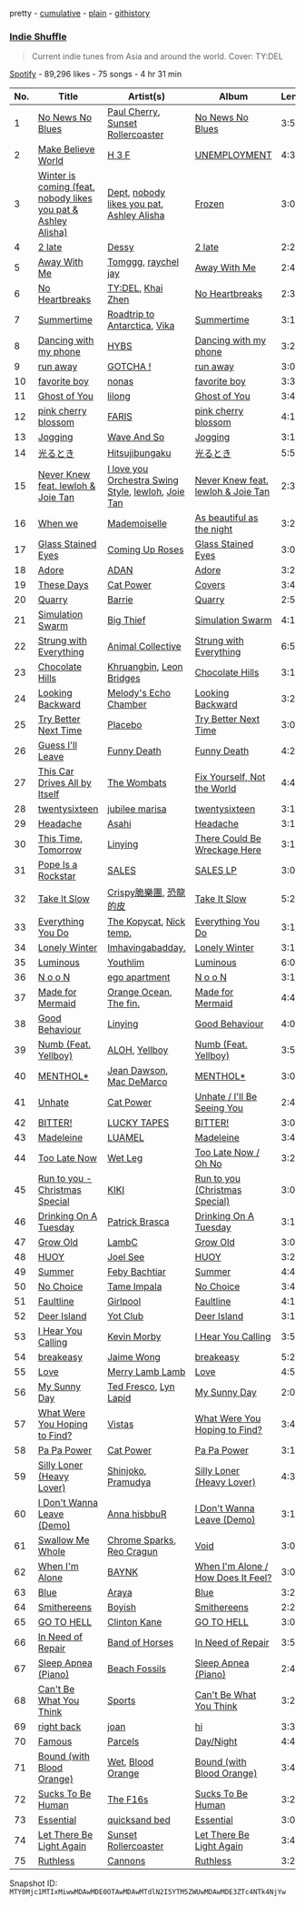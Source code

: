 pretty - [cumulative](/playlists/cumulative/37i9dQZF1DWVbu3wLXA48X.md) - [plain](/playlists/plain/37i9dQZF1DWVbu3wLXA48X) - [githistory](https://github.githistory.xyz/mackorone/spotify-playlist-archive/blob/main/playlists/plain/37i9dQZF1DWVbu3wLXA48X)

### [Indie Shuffle](https://open.spotify.com/playlist/37i9dQZF1DWVbu3wLXA48X)

> Current indie tunes from Asia and around the world\. Cover: TY:DEL

[Spotify](https://open.spotify.com/user/spotify) - 89,296 likes - 75 songs - 4 hr 31 min

| No. | Title | Artist(s) | Album | Length |
|---|---|---|---|---|
| 1 | [No News No Blues](https://open.spotify.com/track/0tWIcCN7lrOuJEZvAPSLab) | [Paul Cherry](https://open.spotify.com/artist/1xbu7UyVdZxwIiNfLcUKqn), [Sunset Rollercoaster](https://open.spotify.com/artist/7BqRcZsHYYQeqMAOp7e532) | [No News No Blues](https://open.spotify.com/album/22uQR9KIe0uvZSDjrt349J) | 3:53 |
| 2 | [Make Believe World](https://open.spotify.com/track/5N0kYumajfrczRSevdTZxG) | [H 3 F](https://open.spotify.com/artist/6jIK3obS1fJqb3Vu74AYX3) | [UNEMPLOYMENT](https://open.spotify.com/album/2UUNfzDK1uwoBcOg9vVjel) | 4:30 |
| 3 | [Winter is coming \(feat\. nobody likes you pat & Ashley Alisha\)](https://open.spotify.com/track/0KeoJV1wnDWzWzmG1ra2a5) | [Dept](https://open.spotify.com/artist/48JtfAggQQpfUXQNxkGm5U), [nobody likes you pat](https://open.spotify.com/artist/7pxMZWBZWMMRH3USeGtu1I), [Ashley Alisha](https://open.spotify.com/artist/63P6hjn73jNbnEFT0gKWKk) | [Frozen](https://open.spotify.com/album/2I5iN7GsalNRg4VeLVItc2) | 3:06 |
| 4 | [2 late](https://open.spotify.com/track/0UbJlumqvzFPZJjEvDlXc3) | [Dessy](https://open.spotify.com/artist/1GSKqQSEbAGUjWXceR0VTy) | [2 late](https://open.spotify.com/album/2nHdxmdxwHvL17UzryM7fl) | 2:29 |
| 5 | [Away With Me](https://open.spotify.com/track/5N0KyNZkYbA3wCgs09cVMm) | [Tomggg](https://open.spotify.com/artist/4IB2TdHMteDOTMAA1UbbcE), [raychel jay](https://open.spotify.com/artist/7zjhhasa5SAMXbDcbmhkoj) | [Away With Me](https://open.spotify.com/album/4IWjUSyoKFPiFgEPyFDmNi) | 2:41 |
| 6 | [No Heartbreaks](https://open.spotify.com/track/5TLj0QzjflQoywGR7Sa5zS) | [TY:DEL](https://open.spotify.com/artist/2hPhnwoTrcoFeuP9pwdClH), [Khai Zhen](https://open.spotify.com/artist/3GldAoLXb21txq84tbuuuz) | [No Heartbreaks](https://open.spotify.com/album/6QzGa63zg83NsFzqZGznBz) | 2:33 |
| 7 | [Summertime](https://open.spotify.com/track/4NpEJp3Iw0Wk0lsPYQZeEF) | [Roadtrip to Antarctica](https://open.spotify.com/artist/6Wr42eApWX8mSqh75AIFDg), [Vika](https://open.spotify.com/artist/7Ko8bgi21Nb49kQWUyI8Qz) | [Summertime](https://open.spotify.com/album/05UGuju67c2WSdq4WghOZy) | 3:15 |
| 8 | [Dancing with my phone](https://open.spotify.com/track/4Zh9zZmEBoDLTKQRjXwict) | [HYBS](https://open.spotify.com/artist/4mr4X9nJC8DPlNukWbgAaI) | [Dancing with my phone](https://open.spotify.com/album/3IHG7xkPLLgsm1hSeMlxLH) | 3:23 |
| 9 | [run away](https://open.spotify.com/track/0HWEriyFnKofjQDYNQwiBo) | [GOTCHA !](https://open.spotify.com/artist/4EF3hQH5Jao0sf0ZpgRb9u) | [run away](https://open.spotify.com/album/38vueCDuspel1zTJFGT20w) | 3:01 |
| 10 | [favorite boy](https://open.spotify.com/track/0lTZgDcJMz6rbQVoeFxLa2) | [nonas](https://open.spotify.com/artist/4sFiaUdDNFg0DhJjN6riEB) | [favorite boy](https://open.spotify.com/album/0HEMAuxYl0G7AR5e97rcuW) | 3:31 |
| 11 | [Ghost of You](https://open.spotify.com/track/3xXJoQsT3wH9dSPg0y2Md1) | [lilong](https://open.spotify.com/artist/4UZPdE9dtMICvMOO8vb492) | [Ghost of You](https://open.spotify.com/album/1m6tY0dv3DgARjYlq8ksmi) | 3:42 |
| 12 | [pink cherry blossom](https://open.spotify.com/track/5ZlDaQqscrfIE9Aog1MFfL) | [FARIS](https://open.spotify.com/artist/4VnQPCXcDCyg6wp2hOhRFT) | [pink cherry blossom](https://open.spotify.com/album/3OUao0xdyFvS77KPzM19U1) | 4:15 |
| 13 | [Jogging](https://open.spotify.com/track/0mOWr9wYa3oyJ8qodnXJlI) | [Wave And So](https://open.spotify.com/artist/7tGqjrytCoVKlwyqkkFE4f) | [Jogging](https://open.spotify.com/album/4TmNZlqZx7hv2uvneacAI4) | 3:16 |
| 14 | [光るとき](https://open.spotify.com/track/1MKAHjp9mxM80u8K3rROKf) | [Hitsujibungaku](https://open.spotify.com/artist/6S8w5rLsEwjN21jQeRES0n) | [光るとき](https://open.spotify.com/album/0xGnJth0EnzU8kupgRPZop) | 5:51 |
| 15 | [Never Knew feat\. lewloh & Joie Tan](https://open.spotify.com/track/5rlWvz401LdGFhSBtsZbHj) | [I love you Orchestra Swing Style](https://open.spotify.com/artist/03Avx5uX73mr7MtZZzkzls), [lewloh](https://open.spotify.com/artist/31TM5zBknJ7ZInbxnR0rlX), [Joie Tan](https://open.spotify.com/artist/1kjkddXmDG9vdt7P8lwYUd) | [Never Knew feat\. lewloh & Joie Tan](https://open.spotify.com/album/6gnsa07ZlU8pscDpf8jJ0Y) | 2:30 |
| 16 | [When we](https://open.spotify.com/track/5YBU3nnLZ51qJgBunwu4b6) | [Mademoiselle](https://open.spotify.com/artist/5ehbiyqYPwIDaUY4AxrhVq) | [As beautiful as the night](https://open.spotify.com/album/5Yi13McmVSfhAGMN7EKPlL) | 3:21 |
| 17 | [Glass Stained Eyes](https://open.spotify.com/track/5PTCcUbUgmRVRKQLuJS4G2) | [Coming Up Roses](https://open.spotify.com/artist/6pfmrPAgSkSRCZXAkbkGyb) | [Glass Stained Eyes](https://open.spotify.com/album/5G30IZQVh5eYJS5KrjwyHH) | 3:07 |
| 18 | [Adore](https://open.spotify.com/track/1UG5pjg6clVysGxfIBWv3j) | [ADAN](https://open.spotify.com/artist/4rxLMDd6rbhxiZsyLrdAee) | [Adore](https://open.spotify.com/album/2eNPFt4uvMJRgWwYAMrlY5) | 3:20 |
| 19 | [These Days](https://open.spotify.com/track/3LWZZ5vzhOSMN6u9pgO6Eu) | [Cat Power](https://open.spotify.com/artist/6G7OerKc3eBO9sVkRNopFC) | [Covers](https://open.spotify.com/album/58z5GjZRjt6XIz5GOS0PJh) | 3:44 |
| 20 | [Quarry](https://open.spotify.com/track/0G9v9DMNKxWk8w25CWLilK) | [Barrie](https://open.spotify.com/artist/1pHO6SCEw9tuRx0IVMFL0g) | [Quarry](https://open.spotify.com/album/2Z48McZfltPdZbp4dASRdp) | 2:52 |
| 21 | [Simulation Swarm](https://open.spotify.com/track/0kVBi81VO9ewtpOlSvRLOV) | [Big Thief](https://open.spotify.com/artist/5QdyldG4Fl4TPiOIeMNpBZ) | [Simulation Swarm](https://open.spotify.com/album/7sI35CBhFIbUwNYeiKxcO2) | 4:12 |
| 22 | [Strung with Everything](https://open.spotify.com/track/1gxGhxwbvpD2Gi1hcifrNh) | [Animal Collective](https://open.spotify.com/artist/4kwxTgCKMipBKhSnEstNKj) | [Strung with Everything](https://open.spotify.com/album/1VvUUN9Z8IDjXfXaqcmlGv) | 6:56 |
| 23 | [Chocolate Hills](https://open.spotify.com/track/1No3OKWvdgtctLvSKQcREg) | [Khruangbin](https://open.spotify.com/artist/2mVVjNmdjXZZDvhgQWiakk), [Leon Bridges](https://open.spotify.com/artist/3qnGvpP8Yth1AqSBMqON5x) | [Chocolate Hills](https://open.spotify.com/album/5PwD9RssnZnPRgDuP3s5hY) | 3:10 |
| 24 | [Looking Backward](https://open.spotify.com/track/3fdocuLx6MshLRTtXSWvqr) | [Melody's Echo Chamber](https://open.spotify.com/artist/1S0vL284jxZYKtZQ2jsQ2X) | [Looking Backward](https://open.spotify.com/album/0EfmslMYF1WjVprELXpQvx) | 3:21 |
| 25 | [Try Better Next Time](https://open.spotify.com/track/5HzYHDdYKsxhGZEkZLiFl0) | [Placebo](https://open.spotify.com/artist/6RZUqkomCmb8zCRqc9eznB) | [Try Better Next Time](https://open.spotify.com/album/6RLEWVuwEEdYfCj54wnxWV) | 3:07 |
| 26 | [Guess I'll Leave](https://open.spotify.com/track/49bCaCAiNNtJUgkfUjKKOt) | [Funny Death](https://open.spotify.com/artist/0eNACJMzyrU7OO31POSvIV) | [Funny Death](https://open.spotify.com/album/3Z7tXmTbhWS7JrPMqFcVT6) | 4:26 |
| 27 | [This Car Drives All by Itself](https://open.spotify.com/track/3kgUL6z42w6qC6Tp5FrZrU) | [The Wombats](https://open.spotify.com/artist/0Ya43ZKWHTKkAbkoJJkwIB) | [Fix Yourself, Not the World](https://open.spotify.com/album/3J9a9IUBPJL3WhkC86mCw1) | 4:45 |
| 28 | [twentysixteen](https://open.spotify.com/track/5GJUSu9bxSzYBSZmHwPJNT) | [jubilee marisa](https://open.spotify.com/artist/3JBkqdMx65CIglkijIKn4f) | [twentysixteen](https://open.spotify.com/album/65GS48Ev0uQk6QNmCE5sbG) | 3:19 |
| 29 | [Headache](https://open.spotify.com/track/02tlmMFNIOIu07eEZymNsN) | [Asahi](https://open.spotify.com/artist/05pDmDKsBRuMprwAqAgxXw) | [Headache](https://open.spotify.com/album/7rMboYblSqzm1t5n3mrRFf) | 3:13 |
| 30 | [This Time, Tomorrow](https://open.spotify.com/track/6WGHsdKXiE3SFtG1JTNg7j) | [Linying](https://open.spotify.com/artist/5IIP34JBy1d8kBYlAGnRaW) | [There Could Be Wreckage Here](https://open.spotify.com/album/716XHpW50tOOkELJmjS8Df) | 3:10 |
| 31 | [Pope Is a Rockstar](https://open.spotify.com/track/0So2sgVa8aJiARPl2P29u2) | [SALES](https://open.spotify.com/artist/6vVztIuqdDHvYWxOEXCzjN) | [SALES LP](https://open.spotify.com/album/7ywSMs3G2OWOGVKMqc7KsE) | 3:07 |
| 32 | [Take It Slow](https://open.spotify.com/track/6DffoPe45lbiNxdCkfoFYd) | [Crispy脆樂團](https://open.spotify.com/artist/5AO5nzx14PfLNfVgYVd0rw), [恐龍的皮](https://open.spotify.com/artist/6zp0iXMIvLZ7oVeTk0Nt0J) | [Take It Slow](https://open.spotify.com/album/4OX3swXsgAIbZ5xep0nhqc) | 5:26 |
| 33 | [Everything You Do](https://open.spotify.com/track/4vy6Lc1ko2F0CF4Elc2dMj) | [The Kopycat](https://open.spotify.com/artist/7y4M1no7kXEEsCeIAZkeuR), [Nick temp.](https://open.spotify.com/artist/1NXenNaio8ydGsJz9bHZxB) | [Everything You Do](https://open.spotify.com/album/6LfR1BcfmDBr6KTaSx02qT) | 3:17 |
| 34 | [Lonely Winter](https://open.spotify.com/track/7c8rXgRsYlpV2EJUwCNTFG) | [Imhavingabadday.](https://open.spotify.com/artist/4ACnqbQTbfsHBV5XPVFjdM) | [Lonely Winter](https://open.spotify.com/album/2a0n42rbPAz0JgQqoLUnpc) | 3:12 |
| 35 | [Luminous](https://open.spotify.com/track/0HIqiZlMuJm7fV4CyxaQF2) | [Youthlim](https://open.spotify.com/artist/0rHYAz4lrtdEHOXNZA7XzC) | [Luminous](https://open.spotify.com/album/001WORXD9jU5p2yIcfzHfd) | 6:08 |
| 36 | [N o o N](https://open.spotify.com/track/34p27cOsC6Y6FBNEAoHMkU) | [ego apartment](https://open.spotify.com/artist/20SNDAIdUW3fjTA14UvSj4) | [N o o N](https://open.spotify.com/album/5il9QjoszOMgc3H7S4OTTP) | 3:19 |
| 37 | [Made for Mermaid](https://open.spotify.com/track/2kLTL9QiAF0PDCuSKFAYYI) | [Orange Ocean](https://open.spotify.com/artist/3xcaXZYFSV0iRmgu9defBW), [The fin.](https://open.spotify.com/artist/31zdCo7PhGXLRbg0sfBUYa) | [Made for Mermaid](https://open.spotify.com/album/7rH5xf3APNtGGUZz6bMr16) | 4:42 |
| 38 | [Good Behaviour](https://open.spotify.com/track/4vqkuf2iiz4eRMHZakL94e) | [Linying](https://open.spotify.com/artist/5IIP34JBy1d8kBYlAGnRaW) | [Good Behaviour](https://open.spotify.com/album/5evJhPMfeMuqgIJQF7ARYZ) | 4:03 |
| 39 | [Numb \(Feat\. Yellboy\)](https://open.spotify.com/track/06SXPlJLAvHuW3kE7uM8DF) | [ALOH](https://open.spotify.com/artist/6Pyu7hF0SX3P12ndEMYz4v), [Yellboy](https://open.spotify.com/artist/5Jq4KowVqFByezqZ5RG7EQ) | [Numb \(Feat\. Yellboy\)](https://open.spotify.com/album/3VNvA4gW2LaCIcdCt3RIv2) | 3:56 |
| 40 | [MENTHOL\*](https://open.spotify.com/track/2nMTBUdxkdCZWo7n3upy1e) | [Jean Dawson](https://open.spotify.com/artist/7vNNmjV14SKQzlQAEg0BXP), [Mac DeMarco](https://open.spotify.com/artist/3Sz7ZnJQBIHsXLUSo0OQtM) | [MENTHOL\*](https://open.spotify.com/album/1KTVkY7i6Ry8QMtPTBzYOf) | 3:07 |
| 41 | [Unhate](https://open.spotify.com/track/2nvJomohzemNPkKDVaQr2o) | [Cat Power](https://open.spotify.com/artist/6G7OerKc3eBO9sVkRNopFC) | [Unhate / I'll Be Seeing You](https://open.spotify.com/album/22YnWfrYbfMVZLUMtg57JM) | 2:44 |
| 42 | [BITTER!](https://open.spotify.com/track/47bqDSq66FiXyPjixsFphC) | [LUCKY TAPES](https://open.spotify.com/artist/7tyrh2CwSnilzMD8olQxcx) | [BITTER!](https://open.spotify.com/album/2yxSGQpEACIqYfmgf1TwGM) | 3:05 |
| 43 | [Madeleine](https://open.spotify.com/track/65YXY9hqvvsvfT5xHb44lF) | [LUAMEL](https://open.spotify.com/artist/0GP1FM3P7XrmSNz1Nr29Yy) | [Madeleine](https://open.spotify.com/album/7mKN1i8ZgERfSeMnM23IWd) | 3:44 |
| 44 | [Too Late Now](https://open.spotify.com/track/6OH7Zxopr4NxIVPfORUEoR) | [Wet Leg](https://open.spotify.com/artist/2TwOrUcYnAlIiKmVQkkoSZ) | [Too Late Now / Oh No](https://open.spotify.com/album/0c1zD1xhhczlpTNzhuOtvS) | 3:29 |
| 45 | [Run to you \- Christmas Special](https://open.spotify.com/track/2LeNMdCRoqrLue1lsCMW5i) | [KIKI](https://open.spotify.com/artist/6MG7fjH9YBryqLT03MnwQM) | [Run to you \(Christmas Special\)](https://open.spotify.com/album/590gdVrqvyYCcbPcbXsPZf) | 3:06 |
| 46 | [Drinking On A Tuesday](https://open.spotify.com/track/4UXIejXKvrHnbKoCNxojQA) | [Patrick Brasca](https://open.spotify.com/artist/1xCrrnnj9xif5G0y3ie5dM) | [Drinking On A Tuesday](https://open.spotify.com/album/7iE0mJLOVvthwGkN04OBZ0) | 3:16 |
| 47 | [Grow Old](https://open.spotify.com/track/5gqGkNBmDIEhEPAlCIkZVf) | [LambC](https://open.spotify.com/artist/0BpbTGO68X4wV2aLBzjnhL) | [Grow Old](https://open.spotify.com/album/7Lj9tkBDBjhXURrWanx2Xb) | 3:04 |
| 48 | [HUOY](https://open.spotify.com/track/6gE9RjMPBlUXQo4HVkYSEC) | [Joel See](https://open.spotify.com/artist/44DkJ4VKIXuLWfpyL9Tbps) | [HUOY](https://open.spotify.com/album/6dR6kGtYcMAKFC0PJFBbic) | 3:22 |
| 49 | [Summer](https://open.spotify.com/track/2QxFBxaaGZFTsUkQVrLq92) | [Feby Bachtiar](https://open.spotify.com/artist/79Qrl5DlQ2pFXKfXrVi4MM) | [Summer](https://open.spotify.com/album/5lYjcBPjkbv5IyhTnCUjXL) | 4:45 |
| 50 | [No Choice](https://open.spotify.com/track/4dj1qglNo2j45K8z2sDFEY) | [Tame Impala](https://open.spotify.com/artist/5INjqkS1o8h1imAzPqGZBb) | [No Choice](https://open.spotify.com/album/61hEtv7eRNxChNrsbpGXSC) | 3:41 |
| 51 | [Faultline](https://open.spotify.com/track/0wssiCpBengvOADco2G3GI) | [Girlpool](https://open.spotify.com/artist/3BYXi96LqI8TwNljFKE0DZ) | [Faultline](https://open.spotify.com/album/2ivM0FlRjtPUuLcHNh64MK) | 4:11 |
| 52 | [Deer Island](https://open.spotify.com/track/7IQhSyhmcQvGAjL9G7FpwS) | [Yot Club](https://open.spotify.com/artist/6FugQjLquBF4JzATRN70bR) | [Deer Island](https://open.spotify.com/album/5DUmX6Jvvr0OulQMgZhj6k) | 3:10 |
| 53 | [I Hear You Calling](https://open.spotify.com/track/6pYwEd1HNmGaHZvlzw3O6Y) | [Kevin Morby](https://open.spotify.com/artist/6fxk3UXHTFYET8qCT9WlBF) | [I Hear You Calling](https://open.spotify.com/album/3QnRBCsAit8bQRLAw2KCHm) | 3:50 |
| 54 | [breakeasy](https://open.spotify.com/track/3k4c6jVhuucrexa0q8Ah4C) | [Jaime Wong](https://open.spotify.com/artist/6SzwY0WC15s1MJh3BO9xtz) | [breakeasy](https://open.spotify.com/album/4mpplr2bIWanPiCNxXzbDW) | 5:22 |
| 55 | [Love](https://open.spotify.com/track/2S21tvV0jigedzU9tbQksd) | [Merry Lamb Lamb](https://open.spotify.com/artist/6wLVho9ZDD140wQ9laOlhx) | [Love](https://open.spotify.com/album/6Hs4hl7bsGLefnPMY31cng) | 4:54 |
| 56 | [My Sunny Day](https://open.spotify.com/track/42S4MmuWhMbR75RPKpIbYx) | [Ted Fresco](https://open.spotify.com/artist/2lH1vV1rGOw0ETBmnTAyvZ), [Lyn Lapid](https://open.spotify.com/artist/4pfy05cNNTacuOQ6SiSu4v) | [My Sunny Day](https://open.spotify.com/album/2VgKPs6EdAvOdySgcnMweQ) | 2:09 |
| 57 | [What Were You Hoping to Find?](https://open.spotify.com/track/18q3MaOdhbwYq4j2RswgN7) | [Vistas](https://open.spotify.com/artist/5YA1c6yVkPnflTLMfOgjzc) | [What Were You Hoping to Find?](https://open.spotify.com/album/3Q5bDksRVfWytZluEMWajp) | 3:45 |
| 58 | [Pa Pa Power](https://open.spotify.com/track/7GTlrFi1WMmZyLEUlRTihW) | [Cat Power](https://open.spotify.com/artist/6G7OerKc3eBO9sVkRNopFC) | [Pa Pa Power](https://open.spotify.com/album/6yzop5v36lZtkaFQVDRpnF) | 3:10 |
| 59 | [Silly Loner \(Heavy Lover\)](https://open.spotify.com/track/5Vx9RLJ7T5GINxUHR6F0vX) | [Shinjoko](https://open.spotify.com/artist/0bWXfQkYnT9xcJ6C7JQK0i), [Pramudya](https://open.spotify.com/artist/5mdkF7STuF4VISagCWUcrv) | [Silly Loner \(Heavy Lover\)](https://open.spotify.com/album/2hxIJiWoHUlqSzKCeOMW3T) | 4:32 |
| 60 | [I Don't Wanna Leave \(Demo\)](https://open.spotify.com/track/4LgIHBMxJolIteDhFMLBFs) | [Anna hisbbuR](https://open.spotify.com/artist/1aGiVSaZQoVVgMOLYF5yVR) | [I Don't Wanna Leave \(Demo\)](https://open.spotify.com/album/6qlN31TVaynKvDw6vXslKt) | 3:12 |
| 61 | [Swallow Me Whole](https://open.spotify.com/track/6cDblsYegeQhNCZWwNoGuC) | [Chrome Sparks](https://open.spotify.com/artist/2pTCZ9C1fXdaVlv6d5EIXM), [Reo Cragun](https://open.spotify.com/artist/08v1r0jqDyvSo2LtSqHxcy) | [Void](https://open.spotify.com/album/6pKSNr896tN3M8iVATAvy7) | 3:05 |
| 62 | [When I'm Alone](https://open.spotify.com/track/1Ls0bZ0slPNAxuFMQPeBp6) | [BAYNK](https://open.spotify.com/artist/28yVvEvA2lT3K5RNIhV1Dj) | [When I'm Alone / How Does It Feel?](https://open.spotify.com/album/6oMoymBPqwsFLsimWYCckQ) | 3:05 |
| 63 | [Blue](https://open.spotify.com/track/193bPH6VVqnEde43kRbn1W) | [Araya](https://open.spotify.com/artist/58dPXkn0hgEY1TY1utbG4a) | [Blue](https://open.spotify.com/album/6GrrIAJtxjw5ZObE7ycNSY) | 3:20 |
| 64 | [Smithereens](https://open.spotify.com/track/5D7yZnGSaFzQMh04MXiPkk) | [Boyish](https://open.spotify.com/artist/6VgPyGeGO86DztjK7GCYT3) | [Smithereens](https://open.spotify.com/album/7x8m7TXlUS70vEyOb82cii) | 2:20 |
| 65 | [GO TO HELL](https://open.spotify.com/track/55XRXhQeU25IwqVpjQqxkz) | [Clinton Kane](https://open.spotify.com/artist/7okSU80WTrn4LXlyXYbX3P) | [GO TO HELL](https://open.spotify.com/album/32boQRfLOkEfXznZtudRrS) | 3:03 |
| 66 | [In Need of Repair](https://open.spotify.com/track/2gvLhQi8nrGFcZB7OuLeZC) | [Band of Horses](https://open.spotify.com/artist/0OdUWJ0sBjDrqHygGUXeCF) | [In Need of Repair](https://open.spotify.com/album/01JnSvaj1iA6nTZsmnwPiG) | 3:56 |
| 67 | [Sleep Apnea \(Piano\)](https://open.spotify.com/track/4ldQ0aYDWB7ITE0a6U51uA) | [Beach Fossils](https://open.spotify.com/artist/1bwUhKRmEkOZ1wuTnV9XjC) | [Sleep Apnea \(Piano\)](https://open.spotify.com/album/5XwJ2MIVziLf5xKK9Ecv9U) | 2:45 |
| 68 | [Can't Be What You Think](https://open.spotify.com/track/42c4zQXbM14DbksotK3Cq7) | [Sports](https://open.spotify.com/artist/4AGNJdJiVltImYk1UTLE0K) | [Can't Be What You Think](https://open.spotify.com/album/4wiyYbZodR1G7BY2V2GEW5) | 3:21 |
| 69 | [right back](https://open.spotify.com/track/6HJwsnp0MrGg3oqdEB6cS9) | [joan](https://open.spotify.com/artist/3HXLY1sNXIxHfulrjPiRf5) | [hi](https://open.spotify.com/album/6TGVTRNzLtxpD7RxvWaCfT) | 3:32 |
| 70 | [Famous](https://open.spotify.com/track/3RZauEkvORMeP06npyaIYa) | [Parcels](https://open.spotify.com/artist/3oKRxpszQKUjjaHz388fVA) | [Day/Night](https://open.spotify.com/album/2FJj7NVoRCAwjFus0O1BXd) | 4:49 |
| 71 | [Bound \(with Blood Orange\)](https://open.spotify.com/track/7fjNxhYa8qXGhrrJhY3hZL) | [Wet](https://open.spotify.com/artist/2i9uaNzfUtuApAjEf1omV8), [Blood Orange](https://open.spotify.com/artist/6LEeAFiJF8OuPx747e1wxR) | [Bound \(with Blood Orange\)](https://open.spotify.com/album/1j3PtWvJUNpsU6tYkjD3FX) | 3:40 |
| 72 | [Sucks To Be Human](https://open.spotify.com/track/0Rn2cteUVGOabK55rQVN3Z) | [The F16s](https://open.spotify.com/artist/5PVlXEAvlt6SfYpWBYTM4C) | [Sucks To Be Human](https://open.spotify.com/album/69EKPVK5owroH5jbQhlXv7) | 3:25 |
| 73 | [Essential](https://open.spotify.com/track/5jtEduKSyyJXEE6IbZFLJR) | [quicksand bed](https://open.spotify.com/artist/5PHCGqnqL1dzGEud0XL2ym) | [Essential](https://open.spotify.com/album/6WdkSCs0MlShCNo8FQTNC0) | 3:06 |
| 74 | [Let There Be Light Again](https://open.spotify.com/track/0YCz0CKKxSx1Ezk0HsYnHI) | [Sunset Rollercoaster](https://open.spotify.com/artist/7BqRcZsHYYQeqMAOp7e532) | [Let There Be Light Again](https://open.spotify.com/album/2T9PfTuP5ovbfpM7wv6nez) | 3:47 |
| 75 | [Ruthless](https://open.spotify.com/track/4okcOFaWiH7Zl22gIRIA7M) | [Cannons](https://open.spotify.com/artist/7FtCyCJCJaxabYO7Uyda5B) | [Ruthless](https://open.spotify.com/album/6cQT58l4HEG57VzaqsGIOC) | 3:25 |

Snapshot ID: `MTY0Mjc1MTIxMiwwMDAwMDE0OTAwMDAwMTdlN2I5YTM5ZWUwMDAwMDE3ZTc4NTk4NjYw`